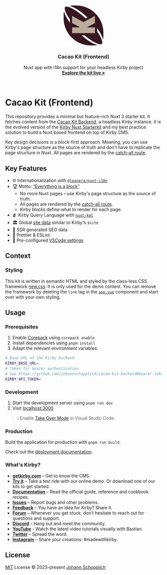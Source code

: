 <p align="center">
  <img src="./public/icon.svg" alt="Cacao Kit Frontend" width="128" height="128">
</p>

<h3 align="center">Cacao Kit (Frontend)</h3>

<p align="center">
  Nuxt app with i18n support for your headless Kirby project<br>
  <a href="https://cacao-kit.netlify.app"><strong>Explore the kit live »</strong></a>
</p>

<br>

# Cacao Kit (Frontend)

This repository provides a minimal but feature-rich Nuxt 3 starter kit. It fetches content from the [Cacao Kit Backend](https://github.com/johannschopplich/cacao-kit-backend), a headless Kirby instance. It is the evolved version of the [Kirby Nuxt Starterkit](https://github.com/johannschopplich/kirby-nuxt-starterkit) and my best practice solution to build a Nuxt based frontend on top of Kirby CMS.

Key design decisions is a block-first approach. Meaning, you can use Kirby's page structure as the source of truth and don't have to replicate the page structure in Nuxt. All pages are rendered by the [catch-all route](./pages/[...id].vue).

## Key Features

- 🌐 Internationalization with [`@leanera/nuxt-i18n`](https://github.com/leanera/nuxt-i18n)
- 🏆 Motto: [“Everything is a block”](./components/Kirby/Block/)
  - No more Nuxt pages – use Kirby's page structure as the source of truth.
  - All pages are rendered by the [catch-all route](./pages/[...id].vue).
  - Kirby blocks define what to render for each page.
- 🫂 Kirby Query Language with [`nuxt-kql`](https://nuxt-kql.jhnn.dev)
- 🏛 Global [site data](./plugins/site.ts) similar to Kirby's `$site`
- 🔎 SSR generated SEO data
- 📐 Prettier & ESLint
- 🔢 Pre-configured [VSCode settings](./.vscode/settings.json)

## Context

### Styling

This kit is written in semantic HTML and styled by the class-less CSS framework [new.css](https://newcss.net/). It is only used for the demo content. You can remove the framework by deleting the `link` tag in the [`app.vue`](./app.vue) component and start over with your own styling.

## Usage

### Prerequisites

1. Enable [Corepack](https://github.com/nodejs/corepack) using `corepack enable`
2. Install dependencies using `pnpm install`
3. Adapt the relevant environment variables:

```bash
# Base URL of the Kirby backend
KIRBY_BASE_URL=
# Token for bearer authentication
# See https://github.com/johannschopplich/cacao-kit-backend#bearer-token
KIRBY_API_TOKEN=
```

### Development

1. Start the development server using `pnpm run dev`
2. Visit [localhost:3000](http://localhost:3000/)

> ℹ️ Enable [Take Over Mode](https://vuejs.org/guide/typescript/overview.html#takeover-mode) in Visual Studio Code.

### Production

Build the application for production with `pnpm run build`.

Check out the [deployment documentation](https://nuxt.com/docs/getting-started/deployment).

### What's Kirby?

- **[getkirby.com](https://getkirby.com)** – Get to know the CMS.
- **[Try it](https://getkirby.com/try)** – Take a test ride with our online demo. Or download one of our kits to get started.
- **[Documentation](https://getkirby.com/docs/guide)** – Read the official guide, reference and cookbook recipes.
- **[Issues](https://github.com/getkirby/kirby/issues)** – Report bugs and other problems.
- **[Feedback](https://feedback.getkirby.com)** – You have an idea for Kirby? Share it.
- **[Forum](https://forum.getkirby.com)** – Whenever you get stuck, don't hesitate to reach out for questions and support.
- **[Discord](https://chat.getkirby.com)** – Hang out and meet the community.
- **[YouTube](https://youtube.com/kirbyCasts)** - Watch the latest video tutorials visually with Bastian.
- **[Twitter](https://twitter.com/getkirby)** – Spread the word.
- **[Instagram](https://www.instagram.com/getkirby/)** – Share your creations: #madewithkirby.

## License

[MIT](./LICENSE) License © 2023-present [Johann Schopplich](https://github.com/johannschopplich)
